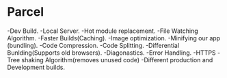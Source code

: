 


# Parcel
-Dev Build.
-Local Server.
-Hot module replacement.
-File Watching Algorithm.
-Faster Builds(Caching).
-Image optimization.
-Minifying our app (bundling).
-Code Compression.
-Code Splitting.
-Differential Bunlding(Supports old browsers).
-Diagonastics.
-Error Handling.
-HTTPS
-Tree shaking Algorithm(removes unused code)
-Different production and Development builds.

